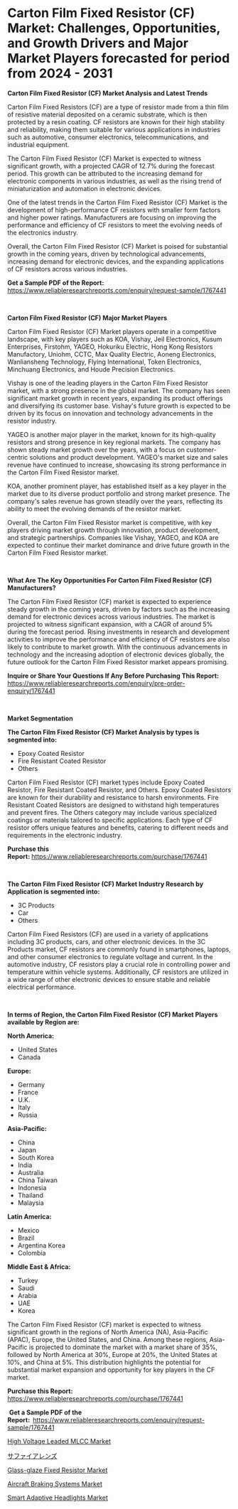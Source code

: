 <p><h1>Carton Film Fixed Resistor (CF) Market: Challenges, Opportunities, and Growth Drivers and Major Market Players forecasted for period from 2024 - 2031</h1></p><p><strong>Carton Film Fixed Resistor (CF) Market Analysis and Latest Trends</strong></p>
<p><p>Carton Film Fixed Resistors (CF) are a type of resistor made from a thin film of resistive material deposited on a ceramic substrate, which is then protected by a resin coating. CF resistors are known for their high stability and reliability, making them suitable for various applications in industries such as automotive, consumer electronics, telecommunications, and industrial equipment.</p><p>The Carton Film Fixed Resistor (CF) Market is expected to witness significant growth, with a projected CAGR of 12.7% during the forecast period. This growth can be attributed to the increasing demand for electronic components in various industries, as well as the rising trend of miniaturization and automation in electronic devices.</p><p>One of the latest trends in the Carton Film Fixed Resistor (CF) Market is the development of high-performance CF resistors with smaller form factors and higher power ratings. Manufacturers are focusing on improving the performance and efficiency of CF resistors to meet the evolving needs of the electronics industry.</p><p>Overall, the Carton Film Fixed Resistor (CF) Market is poised for substantial growth in the coming years, driven by technological advancements, increasing demand for electronic devices, and the expanding applications of CF resistors across various industries.</p></p>
<p><strong>Get a Sample PDF of the Report:&nbsp;</strong> <a href="https://www.reliableresearchreports.com/enquiry/request-sample/1767441">https://www.reliableresearchreports.com/enquiry/request-sample/1767441</a></p>
<p>&nbsp;</p>
<p><strong>Carton Film Fixed Resistor (CF) Major Market Players</strong></p>
<p><p>Carton Film Fixed Resistor (CF) Market players operate in a competitive landscape, with key players such as KOA, Vishay, Jeil Electronics, Kusum Enterprises, Firstohm, YAGEO, Hokuriku Electric, Hong Kong Resistors Manufactory, Uniohm, CCTC, Max Quality Electric, Aoneng Electronics, Wanliansheng Technology, Flying International, Token Electronics, Minchuang Electronics, and Houde Precision Electronics.</p><p>Vishay is one of the leading players in the Carton Film Fixed Resistor market, with a strong presence in the global market. The company has seen significant market growth in recent years, expanding its product offerings and diversifying its customer base. Vishay's future growth is expected to be driven by its focus on innovation and technology advancements in the resistor industry.</p><p>YAGEO is another major player in the market, known for its high-quality resistors and strong presence in key regional markets. The company has shown steady market growth over the years, with a focus on customer-centric solutions and product development. YAGEO's market size and sales revenue have continued to increase, showcasing its strong performance in the Carton Film Fixed Resistor market.</p><p>KOA, another prominent player, has established itself as a key player in the market due to its diverse product portfolio and strong market presence. The company's sales revenue has grown steadily over the years, reflecting its ability to meet the evolving demands of the resistor market.</p><p>Overall, the Carton Film Fixed Resistor market is competitive, with key players driving market growth through innovation, product development, and strategic partnerships. Companies like Vishay, YAGEO, and KOA are expected to continue their market dominance and drive future growth in the Carton Film Fixed Resistor market.</p></p>
<p>&nbsp;</p>
<p><strong>What Are The Key Opportunities For Carton Film Fixed Resistor (CF) Manufacturers?</strong></p>
<p><p>The Carton Film Fixed Resistor (CF) market is expected to experience steady growth in the coming years, driven by factors such as the increasing demand for electronic devices across various industries. The market is projected to witness significant expansion, with a CAGR of around 5% during the forecast period. Rising investments in research and development activities to improve the performance and efficiency of CF resistors are also likely to contribute to market growth. With the continuous advancements in technology and the increasing adoption of electronic devices globally, the future outlook for the Carton Film Fixed Resistor market appears promising.</p></p>
<p><strong>Inquire or Share Your Questions If Any Before Purchasing This Report:</strong> <a href="https://www.reliableresearchreports.com/enquiry/pre-order-enquiry/1767441">https://www.reliableresearchreports.com/enquiry/pre-order-enquiry/1767441</a></p>
<p>&nbsp;</p>
<p><strong>Market Segmentation</strong></p>
<p><strong>The Carton Film Fixed Resistor (CF) Market Analysis by types is segmented into:</strong></p>
<p><ul><li>Epoxy Coated Resistor</li><li>Fire Resistant Coated Resistor</li><li>Others</li></ul></p>
<p><p>Carton Film Fixed Resistor (CF) market types include Epoxy Coated Resistor, Fire Resistant Coated Resistor, and Others. Epoxy Coated Resistors are known for their durability and resistance to harsh environments. Fire Resistant Coated Resistors are designed to withstand high temperatures and prevent fires. The Others category may include various specialized coatings or materials tailored to specific applications. Each type of CF resistor offers unique features and benefits, catering to different needs and requirements in the electronic industry.</p></p>
<p><strong>Purchase this Report:&nbsp;</strong><a href="https://www.reliableresearchreports.com/purchase/1767441">https://www.reliableresearchreports.com/purchase/1767441</a></p>
<p>&nbsp;</p>
<p><strong>The Carton Film Fixed Resistor (CF) Market Industry Research by Application is segmented into:</strong></p>
<p><ul><li>3C Products</li><li>Car</li><li>Others</li></ul></p>
<p><p>Carton Film Fixed Resistors (CF) are used in a variety of applications including 3C products, cars, and other electronic devices. In the 3C Products market, CF resistors are commonly found in smartphones, laptops, and other consumer electronics to regulate voltage and current. In the automotive industry, CF resistors play a crucial role in controlling power and temperature within vehicle systems. Additionally, CF resistors are utilized in a wide range of other electronic devices to ensure stable and reliable electrical performance.</p></p>
<p>&nbsp;</p>
<p><strong>In terms of Region, the Carton Film Fixed Resistor (CF) Market Players available by Region are:</strong></p>
<p>
    <p> <strong> North America: </strong>
        <ul>
            <li>United States</li>
            <li>Canada</li>
        </ul>
        </p> 
    <p> <strong> Europe: </strong>
        <ul>
            <li>Germany</li>
            <li>France</li>
            <li>U.K.</li>
            <li>Italy</li>
            <li>Russia</li>
        </ul>
        </p> 
    <p> <strong> Asia-Pacific: </strong>
        <ul>
            <li>China</li>
            <li>Japan</li>
            <li>South Korea</li>
            <li>India</li>
            <li>Australia</li>
            <li>China Taiwan</li>
            <li>Indonesia</li>
            <li>Thailand</li>
            <li>Malaysia</li>
        </ul>
        </p> 
    <p> <strong> Latin America: </strong>
        <ul>
            <li>Mexico</li>
            <li>Brazil</li>
            <li>Argentina Korea</li>
            <li>Colombia</li>
        </ul>
        </p> 
    <p> <strong> Middle East & Africa: </strong>
        <ul>
            <li>Turkey</li>
            <li>Saudi</li>
            <li>Arabia</li>
            <li>UAE</li>
            <li>Korea</li>
        </ul>
    </p>
    </p>
<p><p>The Carton Film Fixed Resistor (CF) market is expected to witness significant growth in the regions of North America (NA), Asia-Pacific (APAC), Europe, the United States, and China. Among these regions, Asia-Pacific is projected to dominate the market with a market share of 35%, followed by North America at 30%, Europe at 20%, the United States at 10%, and China at 5%. This distribution highlights the potential for substantial market expansion and opportunity for key players in the CF market.</p></p>
<p><strong>Purchase this Report: </strong><a href="https://www.reliableresearchreports.com/purchase/1767441">https://www.reliableresearchreports.com/purchase/1767441</a></p>
<p>&nbsp;<strong>Get a Sample PDF of the Report:&nbsp;&nbsp;</strong><a href="https://www.reliableresearchreports.com/enquiry/request-sample/1767441">https://www.reliableresearchreports.com/enquiry/request-sample/1767441</a></p>
<p><strong></strong></p>
<p><p><a href="https://github.com/dimitrishawkinswaynenp91rgz/Market-Research-Report-List-2/blob/main/high-voltage-leaded-mlcc-market.md">High Voltage Leaded MLCC Market</a></p><p><a href="https://github.com/luffiazaza/Market-Research-Report-List-1/blob/main/812051013206.md">サファイアレンズ</a></p><p><a href="https://github.com/danielneavesallisons03mba/Market-Research-Report-List-1/blob/main/glass-glaze-fixed-resistor-market.md">Glass-glaze Fixed Resistor Market</a></p><p><a href="https://issuu.com/reportprime-2/docs/aircraft-braking-systems-market-size-2030.pptx">Aircraft Braking Systems Market</a></p><p><a href="https://issuu.com/reportprime-2/docs/smart-adaptive-headlights-market-size-2030.pptx">Smart Adaptive Headlights Market</a></p></p>